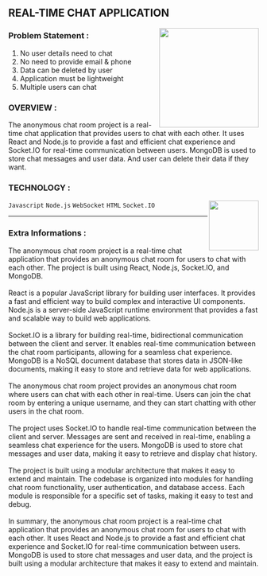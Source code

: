 ## REAL-TIME CHAT APPLICATION 

<img align='right' src="https://media.giphy.com/media/TdEbWYu236gDO9LRAx/giphy.gif" width="200">

### Problem Statement :

1.  No user details need to chat
2.  No need to provide email & phone 
3.  Data can be deleted by user
4.  Application must be lightweight 
5.  Multiple users can chat


### OVERVIEW :

The anonymous chat room project is a real-time chat application that provides users to chat with each other. It uses React and Node.js to provide a fast and efficient chat experience and Socket.IO for real-time communication between users. MongoDB is used to store chat messages and user data. And user can delete their data if they want.

### TECHNOLOGY :

<img align='right' src="https://user-images.githubusercontent.com/114053180/222348354-b0a6cbb5-f5d3-4337-8cda-0a5bbd66eced.png" width="100">

`Javascript` `Node.js` `WebSocket` `HTML` `Socket.IO`

---

### Extra Informations :

<p>
The anonymous chat room project is a real-time chat application that provides an anonymous chat room for users to chat with each other. The project is built using React, Node.js, Socket.IO, and MongoDB.
<br><br>
React is a popular JavaScript library for building user interfaces. It provides a fast and efficient way to build complex and interactive UI components. Node.js is a server-side JavaScript runtime environment that provides a fast and scalable way to build web applications.
<br><br>
Socket.IO is a library for building real-time, bidirectional communication between the client and server. It enables real-time communication between the chat room participants, allowing for a seamless chat experience. MongoDB is a NoSQL document database that stores data in JSON-like documents, making it easy to store and retrieve data for web applications.
<br><br>
The anonymous chat room project provides an anonymous chat room where users can chat with each other in real-time. Users can join the chat room by entering a unique username, and they can start chatting with other users in the chat room.
<br><br>
The project uses Socket.IO to handle real-time communication between the client and server. Messages are sent and received in real-time, enabling a seamless chat experience for the users. MongoDB is used to store chat messages and user data, making it easy to retrieve and display chat history.
<br><br>
The project is built using a modular architecture that makes it easy to extend and maintain. The codebase is organized into modules for handling chat room functionality, user authentication, and database access. Each module is responsible for a specific set of tasks, making it easy to test and debug.
<br><br>
In summary, the anonymous chat room project is a real-time chat application that provides an anonymous chat room for users to chat with each other. It uses React and Node.js to provide a fast and efficient chat experience and Socket.IO for real-time communication between users. MongoDB is used to store chat messages and user data, and the project is built using a modular architecture that makes it easy to extend and maintain.
</p>


